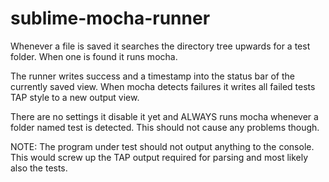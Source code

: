 sublime-mocha-runner
====================

Whenever a file is saved it searches the directory tree upwards for a test folder. When one is found it runs mocha.

The runner writes success and a timestamp into the status bar of the currently saved view. When mocha detects failures
it writes all failed tests TAP style to a new output view.

There are no settings it disable it yet and ALWAYS runs mocha whenever a folder named test is detected.
This should not cause any problems though.

NOTE: The program under test should not output anything to the console. This would screw up the TAP output required for parsing and most likely also the tests.